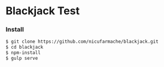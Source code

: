# Blackjack Test

### Install

```bash
$ git clone https://github.com/nicufarmache/blackjack.git
$ cd blackjack
$ npm-install
$ gulp serve
```
